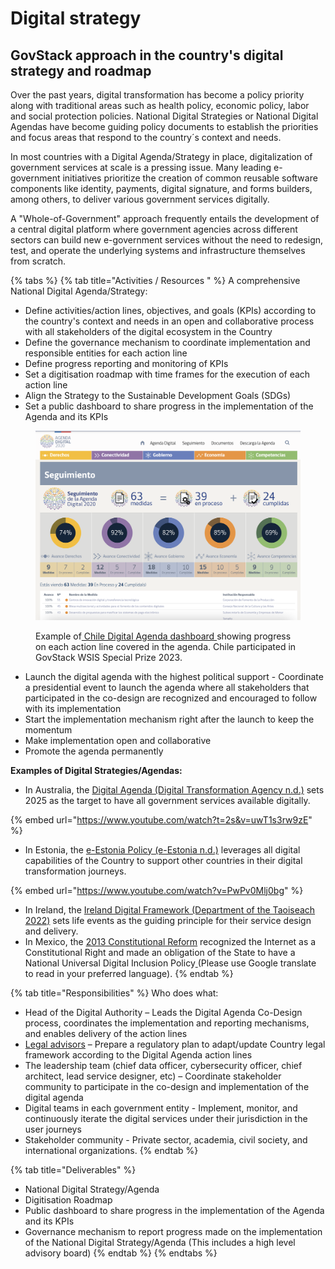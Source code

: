 # Digital strategy

## GovStack approach in the country's digital strategy and roadmap

Over the past years, digital transformation has become a policy priority along with traditional areas such as health policy, economic policy, labor and social protection policies. National Digital Strategies or National Digital Agendas have become guiding policy documents to establish the priorities and focus areas that respond to the country´s context and needs.

In most countries with a Digital Agenda/Strategy in place, digitalization of government services at scale is a pressing issue. Many leading e-government initiatives prioritize the creation of common reusable software components like identity, payments, digital signature, and forms builders, among others, to deliver various government services digitally.

A "Whole-of-Government" approach frequently entails the development of a central digital platform where government agencies across different sectors can build new e-government services without the need to redesign, test, and operate the underlying systems and infrastructure themselves from scratch.&#x20;

{% tabs %}
{% tab title="Activities / Resources " %}
A comprehensive National Digital Agenda/Strategy:

* Define activities/action lines, objectives, and goals (KPIs) according to the country's context and needs in an open and collaborative process with all stakeholders of the digital ecosystem in the Country&#x20;
* Define the governance mechanism to coordinate implementation and responsible entities for each action line&#x20;
* Define progress reporting and monitoring of KPIs&#x20;
* Set a digitisation roadmap with time frames for the execution of each action line&#x20;
* Align the Strategy to the Sustainable Development Goals (SDGs)
* Set a public dashboard to share progress in the implementation of the Agenda and its KPIs

<figure><img src="../../.gitbook/assets/MicrosoftTeams-image (28).png" alt=""><figcaption><p>Example of<a href="http://www.agendadigital.gob.cl/#/"> Chile Digital Agenda dashboard </a>showing progress on each action line covered in the agenda. Chile participated in GovStack WSIS Special Prize 2023.</p></figcaption></figure>

* Launch  the digital agenda with the highest political support - Coordinate a presidential event to launch the agenda where all stakeholders that participated in the co-design are recognized and encouraged to follow with its implementation
* Start the implementation mechanism right after the launch to keep the momentum&#x20;
* Make implementation open and collaborative&#x20;
* Promote the agenda permanently&#x20;

**Examples of Digital Strategies/Agendas:**&#x20;

* In Australia, the [Digital Agenda (Digital Transformation Agency n.d.)](https://www.dta.gov.au/digital-government-strategy) sets 2025 as the target to have all government services available digitally.&#x20;

{% embed url="https://www.youtube.com/watch?t=2s&v=uwT1s3rw9zE" %}

* In Estonia, the [e-Estonia Policy (e-Estonia n.d.)](https://e-estonia.com/) leverages all digital capabilities of the Country to support other countries in their digital transformation journeys.&#x20;

{% embed url="https://www.youtube.com/watch?v=PwPv0Mlj0bg" %}

* In Ireland, the [Ireland Digital Framework (Department of the Taoiseach 2022)](https://www.gov.ie/en/publication/adf42-harnessing-digital-the-digital-ireland-framework/) sets life events as the guiding principle for their service design and delivery.&#x20;
* In Mexico, the [2013 Constitutional Reform](https://www.dof.gob.mx/nota_detalle.php?codigo=5312420\&fecha=30/08/2013#gsc.tab=0) recognized the Internet as a Constitutional Right and made an obligation of the State to have a National Universal Digital Inclusion Policy[ ](https://www.dof.gob.mx/nota_detalle.php?codigo=5312420\&fecha=30/08/2013#gsc.tab=0)(Please use Google translate to read in your preferred language).
{% endtab %}

{% tab title="Responsibilities" %}
Who does what:

* Head of the Digital Authority – Leads the Digital Agenda Co-Design process, coordinates the implementation and reporting mechanisms, and enables delivery of the action lines
* [Legal advisors](https://govstack.gitbook.io/implementation-playbook/govstack-implementation-playbook/annex/govstack-user-profiles-taxonomy#legal-policy-officer) – Prepare a regulatory plan to adapt/update Country legal framework according to the Digital Agenda action lines
* The leadership team (chief data officer, cybersecurity officer, chief architect, lead service designer, etc) – Coordinate stakeholder community to participate in the co-design and implementation of the digital agenda&#x20;
* Digital teams in each government entity - Implement, monitor, and continuously iterate the digital services under their jurisdiction in the user journeys&#x20;
* Stakeholder community - Private sector, academia, civil society, and international organizations.&#x20;
{% endtab %}

{% tab title="Deliverables" %}
* National Digital Strategy/Agenda
* Digitisation Roadmap
* Public dashboard to share progress in the implementation of the Agenda and its KPIs
* Governance mechanism to report progress made on the implementation of the National Digital Strategy/Agenda (This includes a high level advisory board)
{% endtab %}
{% endtabs %}









